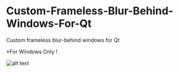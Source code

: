 # Custom-Frameless-Blur-Behind-Windows-For-Qt
Custom frameless blur-behind windows for Qt

*For Windows Only !

![alt text](https://raw.githubusercontent.com/Layl-AboutBlank/Custom-Frameless-Blur-Behind-Windows-For-Qt/master/Screenshots/screenshot00.png "Screenshot 0")
